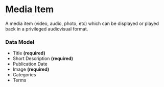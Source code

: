 # Media Item

A media item (video, audio, photo, etc) which can be displayed or played back in a privileged audiovisual format.


### Data Model

- Title **(required)**
- Short Description **(required)**
- Publication Date
- Image **(required)**
- Categories
- Terms
